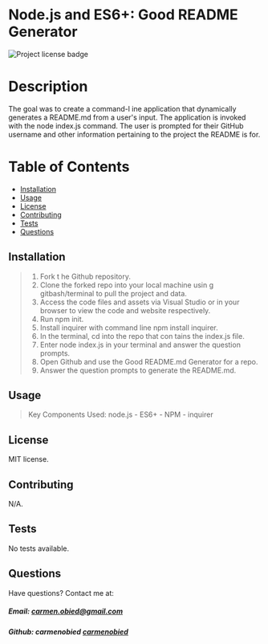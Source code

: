 

 # Node.js and ES6+: Good README Generator
 
![Project license badge](https://img.shields.io/badge/license-MIT-brightgreen)      

  # Description
  The goal was to create a command-l ine application that dynamically generates a README.md from a user's input. The application is invoked with the node index.js command. The user is prompted for their GitHub username and other information pertaining to the project the README is for.

  # Table of Contents

  * [Installation](#Installation)
  * [Usage](#Usage)
  * [License](#License)
  * [Contributing](#Contributing)
  * [Tests](#Tests)
  * [Questions](#Questions)
  
  ## Installation
  > 1. Fork t he Github repository. 
  > 2. Clone the forked repo into your local machine usin g gitbash/terminal to pull the project and data. 
  > 3. Access the code files and assets via Visual Studio or in your browser to view the code and website respectively. 
  > 4. Run npm init. 
  > 5. Install inquirer with command line npm install inquirer. 
  > 6. In the terminal, cd into the repo that con tains the index.js file. 
  > 7. Enter node index.js in your terminal and answer the question prompts. 
  > 8. Open Github and use the Good README.md Generator for a repo.
  > 9. Answer the question prompts to generate the README.md.

  ## Usage
  > Key Components Used: node.js - ES6+ - NPM - inquirer

  ## License
  MIT license. 

  ## Contributing
  N/A.

  ## Tests
  No tests available.

  ## Questions  
 Have questions? Contact me at:
 ##### Email: carmen.obied@gmail.com
 ##### Github:  **carmenobied** [carmenobied](https://github.com/carmenobied)

  